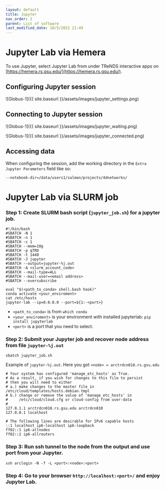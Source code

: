 ```yaml
---
layout: default
title: Jupyter
nav_order: 2
parent: List of software
last_modified_date: 10/5/2022 21:49
---
```


# Jupyter Lab via Hemera

To use Jupyter, select Jupyter Lab from under TReNDS interactive apps on [https://hemera.rs.gsu.edu/](https://hemera.rs.gsu.edu/).

## Configuring Jupyter session

![Globus-1]({{ site.baseurl }}/assets/images/jupyter_settings.png)

## Connecting to Jupyter session

![Globus-1]({{ site.baseurl }}/assets/images/jupyter_waiting.png)

![Globus-1]({{ site.baseurl }}/assets/images/jupyter_connected.png)

## Accessing data

When configuring the session, add the working directory in the `Extra Jupyter Parameters` field like so:

```
--notebook-dir=/data/users1/salman/projects/4dnetworks/
```

# Jupyter Lab via SLURM job

### Step 1: Create SLURM bash script (`jupyter_job.sh`) for a jupyter job.
```
#!/bin/bash
#SBATCH -N 1
#SBATCH -n 1
#SBATCH -c 1
#SBATCH --mem=10g
#SBATCH -p qTRD
#SBATCH -t 1440
#SBATCH -J jupyter
#SBATCH --output=jupyter-%j.out
#SBATCH -A <slurm_account_code>
#SBATCH --mail-type=ALL
#SBATCH --mail-user=<email address>
#SBATCH --oversubscribe

eval "$(<path_to_conda> shell.bash hook)"
conda activate <your_enviroment>
cat /etc/hosts
jupyter-lab --ip=0.0.0.0 --port=${1:-<port>}
```
- `<path_to_conda>` is from `which conda`
- `<your_enviroment>` is your environment with installed jupyterlab: `pip install jupyterlab`
- `<port>` is a port that you need to select.


### Step 2: Submit your Jupyter job and recover node address from file `jupyter-%j.out`

```
sbatch jupyter_job.sh
```

Example of `jupyter-%j.out`. Here you got `<node> = arctrdcn010.rs.gsu.edu`
```
# Your system has configured 'manage_etc_hosts' as True.
# As a result, if you wish for changes to this file to persist
# then you will need to either
# a.) make changes to the master file in /etc/cloud/templates/hosts.debian.tmpl
# b.) change or remove the value of 'manage_etc_hosts' in
#     /etc/cloud/cloud.cfg or cloud-config from user-data
#
127.0.1.1 arctrdcn010.rs.gsu.edu arctrdcn010
127.0.0.1 localhost

# The following lines are desirable for IPv6 capable hosts
::1 localhost ip6-localhost ip6-loopback
ff02::1 ip6-allnodes
ff02::2 ip6-allrouters
```

### Step 3: Run ssh tunnel to the node from the output and use port from your Jupyter.
```
ssh arclogin -N -f -L <port>:<node>:<port>
```

### Step 4: Go to your browser `http://localhost:<port>/` and enjoy Jupyter Lab.